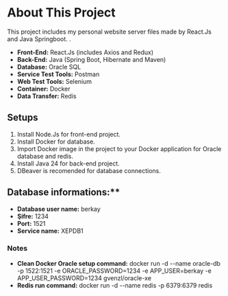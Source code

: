 # About This Project
This project includes my personal website server files made by React.Js and Java Springboot.
.
* **Front-End:** React.Js (includes Axios and Redux)
* **Back-End:** Java (Spring Boot, Hibernate and Maven)
* **Database:** Oracle SQL
* **Service Test Tools:** Postman
* **Web Test Tools:** Selenium
* **Container:** Docker
* **Data Transfer:** Redis

## Setups
1. Install Node.Js for front-end project.
2. Install Docker for database.
3. Import Docker image in the project to your Docker application for Oracle database and redis.
4. Install Java 24 for back-end project.
5. DBeaver is recomended for database connections.

## Database informations:**
* **Database user name:** berkay
* **Şifre:** 1234
* **Port:** 1521
* **Service name:** XEPDB1

### Notes
* **Clean Docker Oracle setup command:** docker run -d --name oracle-db -p 1522:1521 -e ORACLE_PASSWORD=1234 -e APP_USER=berkay -e APP_USER_PASSWORD=1234 gvenzl/oracle-xe
* **Redis run command:** docker run -d --name redis -p 6379:6379 redis
